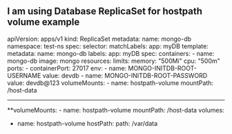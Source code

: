 ## I am using Database ReplicaSet for hostpath volume example

apiVersion: apps/v1
kind: ReplicaSet
metadata:
  name: mongo-db
  namespace: test-ns
spec:
  selector:
    matchLabels:
      app: myDB
  template:
    metadata:
      name: mongo-db
      labels:
        app: myDB
    spec:
      containers:
      - name: mongo-db
        image: mongo
        resources:
          limits:
            memory: "500Mi"
            cpu: "500m"
        ports:
        - containerPort: 27017
        env:
        - name: MONGO-INITDB-ROOT-USERNAME
          value: devdb
        - name: MONGO-INITDB-ROOT-PASSWORD
          value: devdb@123
        volumeMounts:
     - name: hostpath-volume
      mountPath: /host-data

---

**volumeMounts:
    - name: hostpath-volume
      mountPath: /host-data
  volumes:
  - name: hostpath-volume
    hostPath:
      path: /var/data
